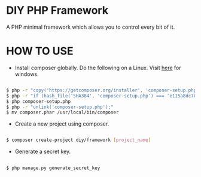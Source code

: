 # DIY PHP Framework
A PHP minimal framework which allows you to control every bit of it.

# HOW TO USE
- Install composer globally. Do the following on a Linux. Visit [here](https://getcomposer.org/doc/00-intro.md) for windows.

```bash

$ php -r "copy('https://getcomposer.org/installer', 'composer-setup.php');"
$ php -r "if (hash_file('SHA384', 'composer-setup.php') === 'e115a8dc7871f15d853148a7fbac7da27d6c0030b848d9b3dc09e2a0388afed865e6a3d6b3c0fad45c48e2b5fc1196ae') { echo 'Installer verified'; } else { echo 'Installer corrupt'; unlink('composer-setup.php'); } echo PHP_EOL;"
$ php composer-setup.php
$ php -r "unlink('composer-setup.php');"
$ mv composer.phar /usr/local/bin/composer

```

- Create a new project using composer.

```bash

$ composer create-project diy/framework [project_name]

```

- Generate a secret key.

```bash
	
$ php manage.py generate_secret_key

```